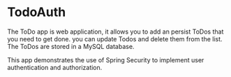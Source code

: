 # TodoAuth    

The ToDo app is web application, it allows you to add an persist ToDos that you need to get done.
 you can update Todos and delete them from the list. The ToDos are stored in a MySQL database.
 
 This app demonstrates the use of Spring Security to implement user authentication and authorization.
 
 